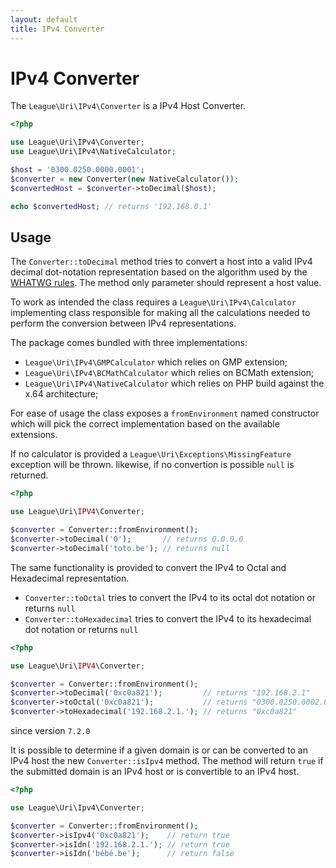 ```yaml
---
layout: default
title: IPv4 Converter
---
```


IPv4 Converter
=======

The `League\Uri\IPv4\Converter` is a IPv4 Host Converter.

```php
<?php

use League\Uri\IPv4\Converter;
use League\Uri\IPv4\NativeCalculator;

$host = '0300.0250.0000.0001';
$converter = new Converter(new NativeCalculator());
$convertedHost = $converter->toDecimal($host);

echo $convertedHost; // returns '192.168.0.1'
```

Usage
--------

The `Converter::toDecimal` method tries to convert a host into a valid IPv4 decimal dot-notation
representation based on the algorithm used by the [WHATWG rules](https://url.spec.whatwg.org/#concept-ipv4-parser).
The method only parameter should represent a host value.

To work as intended the class requires a `League\Uri\IPv4\Calculator` implementing class 
responsible for making all the calculations needed to perform the conversion between
IPv4 representations.

The package comes bundled with three implementations:

- `League\Uri\IPv4\GMPCalculator` which relies on GMP extension;
- `League\Uri\IPv4\BCMathCalculator` which relies on BCMath extension;
- `League\Uri\IPv4\NativeCalculator` which relies on PHP build against the x.64 architecture;

For ease of usage the class exposes a `fromEnvironment` named constructor which 
will pick the correct implementation based on the available extensions. 

If no calculator is provided a `League\Uri\Exceptions\MissingFeature` exception will be thrown. likewise,
if no convertion is possible `null` is returned.

```php
<?php

use League\Uri\IPV4\Converter;

$converter = Converter::fromEnvironment();
$converter->toDecimal('0');       // returns 0.0.0.0
$converter->toDecimal('toto.be'); // returns null
```

The same functionality is provided to convert the IPv4 to Octal and Hexadecimal representation.

- `Converter::toOctal` tries to convert the IPv4 to its octal dot notation or returns `null`
- `Converter::toHexadecimal` tries to convert the IPv4 to its hexadecimal dot notation or returns `null`

```php
<?php

use League\Uri\IPV4\Converter;

$converter = Converter::fromEnvironment();
$converter->toDecimal('0xc0a821');         // returns "192.168.2.1"
$converter->toOctal('0xc0a821');           // returns "0300.0250.0002.0001"
$converter->toHexadecimal('192.168.2.1.'); // returns "0xc0a821"
```

<p class="message-notice">since version <code>7.2.0</code></p>

It is possible to determine if a given domain is or can be converted to an IPv4 host the new `Converter::isIpv4`
method. The method will return `true` if the submitted domain is an IPv4 host or is convertible to an IPv4 host.

```php
<?php

use League\Uri\Ipv4\Converter;

$converter = Converter::fromEnvironment();
$converter->isIpv4('0xc0a821');    // return true
$converter->isIdn('192.168.2.1.'); // return true
$converter->isIdn('bébé.be');      // return false
````
